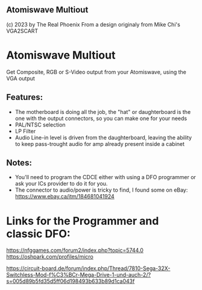 Atomiswave Multiout
---

(c) 2023 by The Real Phoenix
From a design originaly from Mike Chi's VGA2SCART

# Atomiswave Multiout
Get Composite, RGB or S-Video output from your Atomiswave, using the VGA output


## Features:
- The motherboard is doing all the job, the "hat" or daughterboard is the one with the output connectors, so you can make one for your needs
- PAL/NTSC selection
- LP Filter
- Audio Line-in level is driven from the daughterboard, leaving the ability to keep pass-trought audio for amp already present inside a cabinet

## Notes:
- You'll need to program the CDCE either with using a DFO programmer or ask your ICs provider to do it for you.
- The connector to audio/power is tricky to find, I found some on eBay: https://www.ebay.ca/itm/184681041924


# Links for the Programmer and classic DFO:
https://nfggames.com/forum2/index.php?topic=5744.0
https://oshpark.com/profiles/micro

https://circuit-board.de/forum/index.php/Thread/7810-Sega-32X-Switchless-Mod-f%C3%BCr-Mega-Drive-1-und-auch-2/?s=005d89b5fd35d5ff06d198493b633b89d1ca043f

